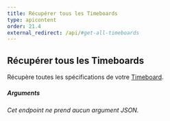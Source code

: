 ```yaml
---
title: Récupérer tous les Timeboards
type: apicontent
order: 21.4
external_redirect: /api/#get-all-timeboards
---
```


## Récupérer tous les Timeboards
Récupère toutes les spécifications de votre [Timeboard][1].

##### Arguments
*Cet endpoint ne prend aucun argument JSON.*

[1]: /graphing/dashboards/timeboard
